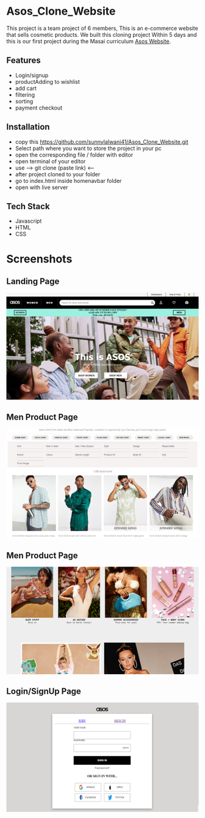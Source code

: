 
# Asos_Clone_Website

This project is a team project of 6 members, This is an e-commerce website that sells cosmetic products. We built this cloning project
Within 5 days and this is our first project during the Masai curriculum [Asos Website](https://lucent-custard-7305bd.netlify.app/).


## Features

- Login/signup
- productAdding to wishlist
- add cart
- filtering
- sorting
- payment checkout



## Installation

- copy this https://github.com/sunnylalwani41/Asos_Clone_Website.git
- Select path where you want to store the project in your pc
- open the corresponding file / folder with editor
- open terminal of your editor
- use  --> git clone (paste link) <-- 
- after project cloned to your folder
- go to index.html inside homenavbar folder
- open with live server
    
## Tech Stack

* Javascript
* HTML
* CSS



# Screenshots
## Landing Page
<img src="WebsiteScreenShot/Asos.PNG">

## Men Product Page
<img src="WebsiteScreenShot/Asos_Men_Product.PNG">

## Men Product Page
<img src="WebsiteScreenShot/Asos_Women_Product.PNG">

## Login/SignUp Page
<img src="WebsiteScreenShot/Asos_Login_Signup.PNG" >
